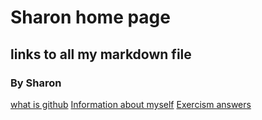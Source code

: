 # Sharon home page

## links to all my markdown file

### By Sharon

[what is github](/page1.md)
[Information about myself](/myself.md)
[Exercism answers](/exercism.md)

